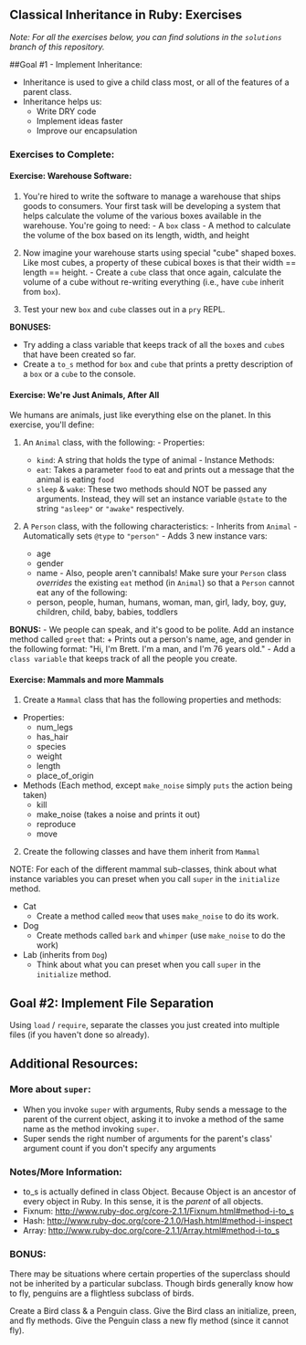 ## Classical Inheritance in Ruby: Exercises ##

*Note: For all the exercises below, you can find solutions in the `solutions` branch of this repository.*

##Goal #1 - Implement Inheritance:

- Inheritance is used to give a child class most, or all of the features of a parent class.
- Inheritance helps us:
  + Write DRY code
  + Implement ideas faster
  + Improve our encapsulation

### Exercises to Complete:

#### Exercise: Warehouse Software:

  1. You're hired to write the software to manage a warehouse that ships goods to consumers. Your first task will be developing a system that helps calculate the volume of the various boxes available in the warehouse. You're going to need:
    - A `box` class
    - A method to calculate the volume of the box based on its length, width, and height

  2. Now imagine your warehouse starts using special "cube" shaped boxes. Like most cubes, a property of these cubical boxes is that their width == length == height.
    - Create a `cube` class that once again, calculate the volume of a cube without re-writing everything (i.e., have `cube` inherit from `box`).

  3. Test your new `box` and `cube` classes out in a `pry` REPL.

**BONUSES:** 

  - Try adding a class variable that keeps track of all the `box`es and `cube`s that have been created so far.
  - Create a `to_s` method for `box` and `cube` that prints a pretty description of a `box` or a `cube` to the console.


#### Exercise: We're Just Animals, After All

We humans are animals, just like everything else on the planet. In this exercise, you'll define:
  1. An `Animal` class, with the following:
    - Properties:
      + `kind`: A string that holds the type of animal
    - Instance Methods:
      + `eat`: Takes a parameter `food` to eat and prints out a message that the animal is eating `food`
      + `sleep` & `wake`: These two methods should NOT be passed any arguments. Instead, they will set an instance variable `@state` to the string `"asleep"` or `"awake"` respectively.

  2. A `Person` class, with the following characteristics:
    - Inherits from `Animal`
    - Automatically sets `@type` to `"person"` 
    - Adds 3 new instance vars:
      + age
      + gender
      + name
    - Also, people aren't cannibals! Make sure your `Person` class *overrides* the existing `eat` method (in `Animal`) so that a `Person` cannot eat any of the following:
      + person, people, human, humans, woman, man, girl, lady, boy, guy, children, child, baby, babies, toddlers

**BONUS:**
    - We people can speak, and it's good to be polite. Add an instance method called `greet` that:
      + Prints out a person's name, age, and gender in the following format: "Hi, I'm Brett. I'm a man, and I'm 76 years old."
    - Add a `class variable` that keeps track of all the people you create.


#### Exercise: Mammals and more Mammals

1.  Create a `Mammal` class that has the following properties and methods:

  - Properties:
    + num_legs
    + has_hair
    + species
    + weight
    + length
    + place_of_origin
  - Methods (Each method, except `make_noise` simply `puts` the action being taken)
    + kill
    + make_noise (takes a noise and prints it out)
    + reproduce
    + move

2. Create the following classes and have them inherit from `Mammal`

NOTE: For each of the different mammal sub-classes, think about what instance variables you can preset when you call `super` in the `initialize` method.

  - Cat
    + Create a method called `meow` that uses `make_noise` to do its work.
  - Dog
    + Create methods called `bark` and `whimper` (use `make_noise` to do the work)
  - Lab (inherits from `Dog`)
    + Think about what you can preset when you call `super` in the `initialize` method.


## Goal #2: Implement File Separation

Using `load` / `require`, separate the classes you just created into multiple files (if you haven't done so already).

## Additional Resources:

### More about `super`:

- When you invoke `super` with arguments, Ruby sends a message to the parent of the current object, asking it to invoke a method of the same name as the method invoking `super`. 
- Super sends the right number of arguments for the parent's class' argument count if you don't specify any arguments

### Notes/More Information:

  - ​to_s​ is actually defined in class ​Object​. Because ​Object​ is an ancestor of every object in Ruby. In this sense, it is the _parent_ of all objects.
  - Fixnum: http://www.ruby-doc.org/core-2.1.1/Fixnum.html#method-i-to_s
  - Hash: http://www.ruby-doc.org/core-2.1.0/Hash.html#method-i-inspect
  - Array: http://www.ruby-doc.org/core-2.1.1/Array.html#method-i-to_s

### BONUS:
There may be situations where certain properties of the superclass should not be inherited by a particular subclass. Though birds generally know how to fly, penguins are a flightless subclass of birds.

Create a Bird class & a Penguin class. Give the Bird class an initialize, preen, and fly methods. Give the Penguin class a new fly method (since it cannot fly).